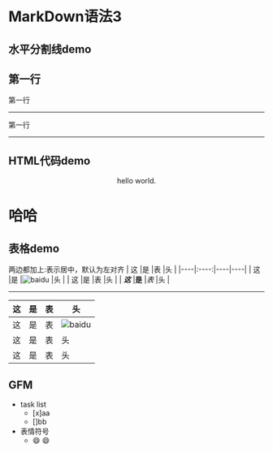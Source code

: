 # MarkDown语法3
## 水平分割线demo
第一行
---
第一行
***
第一行
___

## HTML代码demo
<p align='center'>hello world.</p>
<h1>哈哈</h1>

## 表格demo
两边都加上:表示居中，默认为左对齐
| 这     |是       |表       |头        |
|----|:----:|----|----|
| 这     |是       |![baidu]       |头        |
| 这     |是       |表       |头        |
| ***这***     |**是**       |*表*      |头        |
***
 这     |是       |表       |头        |
----|:----:|----|----|
 这     |是       |表       |![baidu]       |
 这     |是       |表       |头        |
 这     |是       |表       |头        |

## GFM
- task list
  - [x]aa
  - []bb
- 表情符号
  - :smile:
:smile:

<!--这个是注释-->
[baidu]:http://www.baidu.com

